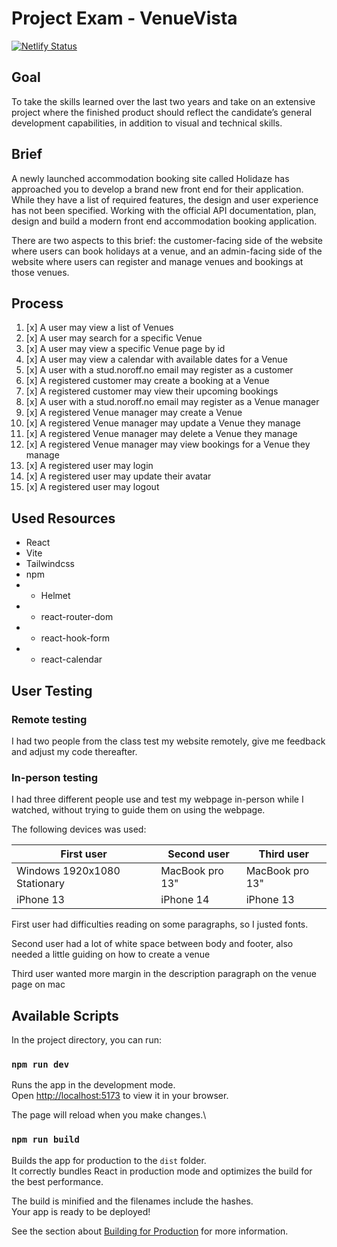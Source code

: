 # Project Exam - VenueVista

[![Netlify Status](https://api.netlify.com/api/v1/badges/439306e5-4b38-42fb-aae1-64b6dec09eec/deploy-status)](https://app.netlify.com/sites/omk-holidaze/deploys)

## Goal

To take the skills learned over the last two years and take on an extensive project where the finished product should reflect the candidate’s general development capabilities, in addition to visual and technical skills.

## Brief

A newly launched accommodation booking site called Holidaze has approached you to develop a brand new front end for their application. While they have a list of required features, the design and user experience has not been specified. Working with the official API documentation, plan, design and build a modern front end accommodation booking application.

There are two aspects to this brief: the customer-facing side of the website where users can book holidays at a venue, and an admin-facing side of the website where users can register and manage venues and bookings at those venues.

## Process

1. [x] A user may view a list of Venues
2. [x] A user may search for a specific Venue
3. [x] A user may view a specific Venue page by id
4. [x] A user may view a calendar with available dates for a Venue
5. [x] A user with a stud.noroff.no email may register as a customer
6. [x] A registered customer may create a booking at a Venue
7. [x] A registered customer may view their upcoming bookings
8. [x] A user with a stud.noroff.no email may register as a Venue manager
9. [x] A registered Venue manager may create a Venue
10. [x] A registered Venue manager may update a Venue they manage
11. [x] A registered Venue manager may delete a Venue they manage
12. [x] A registered Venue manager may view bookings for a Venue they manage
13. [x] A registered user may login
14. [x] A registered user may update their avatar
15. [x] A registered user may logout

## Used Resources

- React
- Vite
- Tailwindcss
- npm
- - Helmet
- - react-router-dom
- - react-hook-form
- - react-calendar

## User Testing

### Remote testing

I had two people from the class test my website remotely, give me feedback and adjust my code thereafter.

### In-person testing

I had three different people use and test my webpage in-person while I watched, without trying to guide them on using the webpage.

The following devices was used:

| First user                   | Second user     | Third user      |
| ---------------------------- | --------------- | --------------- |
| Windows 1920x1080 Stationary | MacBook pro 13" | MacBook pro 13" |
| iPhone 13                    | iPhone 14       | iPhone 13       |

First user had difficulties reading on some paragraphs, so I justed fonts.

Second user had a lot of white space between body and footer, also needed a little guiding on how to create a venue

Third user wanted more margin in the description paragraph on the venue page on mac

## Available Scripts

In the project directory, you can run:

### `npm run dev`

Runs the app in the development mode.\
Open [http://localhost:5173](http://localhost:5173) to view it in your browser.

The page will reload when you make changes.\

### `npm run build`

Builds the app for production to the `dist` folder.\
It correctly bundles React in production mode and optimizes the build for the best performance.

The build is minified and the filenames include the hashes.\
Your app is ready to be deployed!

See the section about [Building for Production](https://vitejs.dev/guide/build) for more information.
